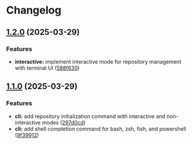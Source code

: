 # Changelog

## [1.2.0](https://github.com/PunGrumpy/gitpower/compare/v1.1.0...v1.2.0) (2025-03-29)


### Features

* **interactive:** implement interactive mode for repository management with terminal UI ([588f630](https://github.com/PunGrumpy/gitpower/commit/588f63016403eab1b6470023a3e33c7a2efab977))

## [1.1.0](https://github.com/PunGrumpy/gitpower/compare/v1.0.2...v1.1.0) (2025-03-29)


### Features

* **cli:** add repository initialization command with interactive and non-interactive modes ([297d0cd](https://github.com/PunGrumpy/gitpower/commit/297d0cdd4c4a5197a6c477b07f0e007e8bc9cdfa))
* **cli:** add shell completion command for bash, zsh, fish, and powershell ([9f39912](https://github.com/PunGrumpy/gitpower/commit/9f39912c1309e5fbbd0663c5f613fb6be4243266))

